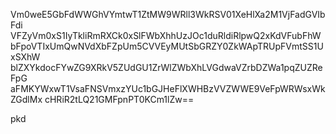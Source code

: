 Vm0weE5GbFdWWGhVYmtwT1ZtMW9WRll3WkRSV01XeHlXa2M1VjFadGVIbFdi
VFZyVm0xS1IyTkliRmRXCk0xSlFWbXhhUzJOc1duRldiRlpwQ2xKdVFubFhW
bFpoVTIxUmQwNVdXbFZpUm5CVVEyMUtSbGRZY0ZkWApTRUpFVmtSS1UxSXhW
blZXYkdocFYwZG9XRkV5ZUdGU1ZrWlZWbXhLVGdwaVZrbDZWa1pqZUZReFpG
aFMKYWxwT1VsaFNSVmxzYUc1bGJHeFlXWHBzVVZWWE9VeFpWRWsxWkZGdlMx
cHRiR2tLQ21GMFpnPT0KCm1lZw==

pkd